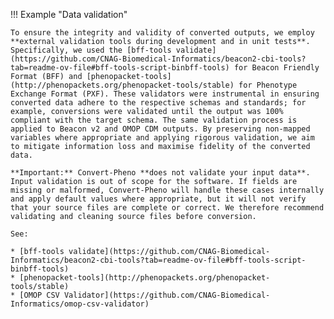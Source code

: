 !!! Example "Data validation"

    To ensure the integrity and validity of converted outputs, we employ **external validation tools during development and in unit tests**. Specifically, we used the [bff-tools validate](https://github.com/CNAG-Biomedical-Informatics/beacon2-cbi-tools?tab=readme-ov-file#bff-tools-script-binbff-tools) for Beacon Friendly Format (BFF) and [phenopacket-tools](http://phenopackets.org/phenopacket-tools/stable) for Phenotype Exchange Format (PXF). These validators were instrumental in ensuring converted data adhere to the respective schemas and standards; for example, conversions were validated until the output was 100% compliant with the target schema. The same validation process is applied to Beacon v2 and OMOP CDM outputs. By preserving non-mapped variables where appropriate and applying rigorous validation, we aim to mitigate information loss and maximise fidelity of the converted data.

    **Important:** Convert-Pheno **does not validate your input data**. Input validation is out of scope for the software. If fields are missing or malformed, Convert-Pheno will handle these cases internally and apply default values where appropriate, but it will not verify that your source files are complete or correct. We therefore recommend validating and cleaning source files before conversion.

    See:

    * [bff-tools validate](https://github.com/CNAG-Biomedical-Informatics/beacon2-cbi-tools?tab=readme-ov-file#bff-tools-script-binbff-tools)
    * [phenopacket-tools](http://phenopackets.org/phenopacket-tools/stable)
    * [OMOP CSV Validator](https://github.com/CNAG-Biomedical-Informatics/omop-csv-validator)

